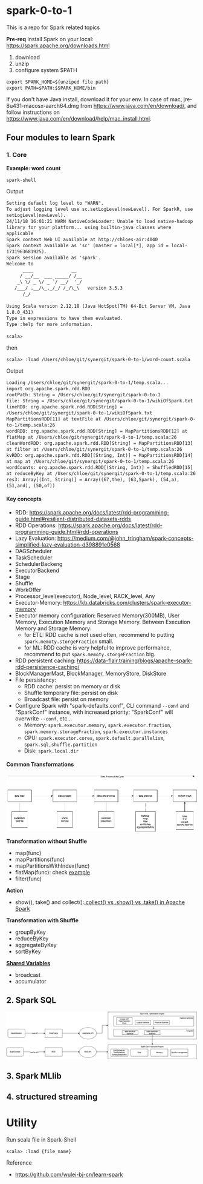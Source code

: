 # spark-0-to-1
This is a repo for Spark related topics

**Pre-req**
Install Spark on your local: https://spark.apache.org/downloads.html
1. download
2. unzip
3. configure system $PATH
```shell
export SPARK_HOME=${unziped file path}
export PATH=$PATH:$SPARK_HOME/bin
```
If you don't have Java install, download it for your env. In case of mac, jre-8u431-macosx-aarch64.dmg from https://www.java.com/en/download/, and follow instructions on https://www.java.com/en/download/help/mac_install.html.

## Four modules to learn Spark
### 1. Core
**Example: word count**
<br>

```shell
spark-shell
```
Output
```shell
Setting default log level to "WARN".
To adjust logging level use sc.setLogLevel(newLevel). For SparkR, use setLogLevel(newLevel).
24/11/18 16:01:21 WARN NativeCodeLoader: Unable to load native-hadoop library for your platform... using builtin-java classes where applicable
Spark context Web UI available at http://chloes-air:4040
Spark context available as 'sc' (master = local[*], app id = local-1731963681925).
Spark session available as 'spark'.
Welcome to
      ____              __
     / __/__  ___ _____/ /__
    _\ \/ _ \/ _ `/ __/  '_/
   /___/ .__/\_,_/_/ /_/\_\   version 3.5.3
      /_/
         
Using Scala version 2.12.18 (Java HotSpot(TM) 64-Bit Server VM, Java 1.8.0_431)
Type in expressions to have them evaluated.
Type :help for more information.

scala>
```
then 
```
scala> :load /Users/chloe/git/synergit/spark-0-to-1/word-count.scala
```
Output
```shell
Loading /Users/chloe/git/synergit/spark-0-to-1/temp.scala...
import org.apache.spark.rdd.RDD
rootPath: String = /Users/chloe/git/synergit/spark-0-to-1
file: String = /Users/chloe/git/synergit/spark-0-to-1/wikiOfSpark.txt
lineRDD: org.apache.spark.rdd.RDD[String] = /Users/chloe/git/synergit/spark-0-to-1/wikiOfSpark.txt MapPartitionsRDD[11] at textFile at /Users/chloe/git/synergit/spark-0-to-1/temp.scala:26
wordRDD: org.apache.spark.rdd.RDD[String] = MapPartitionsRDD[12] at flatMap at /Users/chloe/git/synergit/spark-0-to-1/temp.scala:26
cleanWordRDD: org.apache.spark.rdd.RDD[String] = MapPartitionsRDD[13] at filter at /Users/chloe/git/synergit/spark-0-to-1/temp.scala:26
kvRDD: org.apache.spark.rdd.RDD[(String, Int)] = MapPartitionsRDD[14] at map at /Users/chloe/git/synergit/spark-0-to-1/temp.scala:26
wordCounts: org.apache.spark.rdd.RDD[(String, Int)] = ShuffledRDD[15] at reduceByKey at /Users/chloe/git/synergit/spark-0-to-1/temp.scala:26
res3: Array[(Int, String)] = Array((67,the), (63,Spark), (54,a), (51,and), (50,of))
```

#### **Key concepts**

* RDD: https://spark.apache.org/docs/latest/rdd-programming-guide.html#resilient-distributed-datasets-rdds
* RDD Operations: https://spark.apache.org/docs/latest/rdd-programming-guide.html#rdd-operations
* Lazy Evaluation: https://medium.com/@john_tringham/spark-concepts-simplified-lazy-evaluation-d398891e0568
* DAGScheduler
* TaskScheduler
* SchedulerBackeng
* ExecutorBackend
* Stage
* Shuffle
* WorkOffer
* Processor_level(executor), Node_level, RACK_level, Any
* Executor-Memory: https://kb.databricks.com/clusters/spark-executor-memory
* Executor memory configuration: Reserved Memory(300MB), User Memory, Execution Memory and Storage Memory. Between Execution Memory and Storage Memory: 
    * for ETL: RDD cache is not used often, recommend to putting `spark.memoty.storgeFraction` small. 
    * for ML: RDD cache is very helpful to improve performance, recommend to put `spark.memoty.storgeFraction` big. 
* RDD persistent caching: https://data-flair.training/blogs/apache-spark-rdd-persistence-caching/
* BlockManagerMast, BlockManager, MemoryStore, DiskStore
* File persistency:
    * RDD cache: persist on memory or disk
    * Shuffle temporary file: persist on disk
    * Broadcast file: persist on memory
* Configure Spark with "spark-defaults.conf", CLI command `--conf` and "SparkConf" instance, with increased priority: "SparkConf" will overwrite `--conf`, etc...
    * Memory: `spark.executor.memory`, `spark.executor.fraction`, `spark.memory.storageFraction`, `spark.executor.instances`
    * CPU: `spark.executor.cores`, `spark.default.parallelism`, `spark.sql,shuffle.partition`
    * Disk: `spark.local.dir`


####  **Common Transformations**

![spark-data-life-cycle](/spark-lifecycle-trans.jpg)


**Transformation without Shuffle**
<br>

* map(func)
* mapPartitions(func)
* mapPartitionsWithIndex(func)
* flatMap(func): check [example](./wordcount-flatmap.scala)
* filter(func)

**Action**
<br>
* show(), take() and collect():[.collect() vs .show() vs .take() in Apache Spark](https://medium.com/@vishalbarvaliya/collect-vs-show-vs-take-in-apache-spark-683531e149a1)

**Transformation with Shuffle**
<br>

* groupByKey
* reduceByKey
* aggregateByKey
* sortByKey

[**Shared Variables**](https://spark.apache.org/docs/3.5.0/rdd-programming-guide.html#shared-variables)
<br>

* broadcast
* accumulator

## 2. Spark SQL
![spark-sql](/spark-core-sql.png)
## 3. Spark MLlib
## 4. structured streaming


# Utility

Run scala file in Spark-Shell
```
scala> :load {file_name}
```

Reference
* https://github.com/wulei-bj-cn/learn-spark

